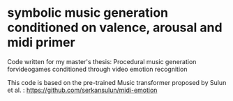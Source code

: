 # symbolic music generation conditioned on valence, arousal and midi primer

Code written for my master's thesis: Procedural music generation forvideogames conditioned through video emotion recognition

This code is based on the pre-trained Music transformer proposed by Sulun et al. : https://github.com/serkansulun/midi-emotion
